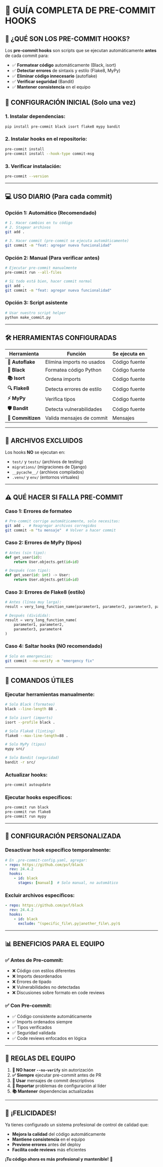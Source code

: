 # 🔧 **GUÍA COMPLETA DE PRE-COMMIT HOOKS**

## 🎯 **¿QUÉ SON LOS PRE-COMMIT HOOKS?**

Los **pre-commit hooks** son scripts que se ejecutan automáticamente **antes** de cada commit para:

- ✅ **Formatear código** automáticamente (Black, isort)
- ✅ **Detectar errores** de sintaxis y estilo (Flake8, MyPy)
- ✅ **Eliminar código innecesario** (autoflake)
- ✅ **Verificar seguridad** (Bandit)
- ✅ **Mantener consistencia** en el equipo

## 🚀 **CONFIGURACIÓN INICIAL (Solo una vez)**

### **1. Instalar dependencias:**
```bash
pip install pre-commit black isort flake8 mypy bandit
```

### **2. Instalar hooks en el repositorio:**
```bash
pre-commit install
pre-commit install --hook-type commit-msg
```

### **3. Verificar instalación:**
```bash
pre-commit --version
```

---

## 💻 **USO DIARIO (Para cada commit)**

### **Opción 1: Automático (Recomendado)**
```bash
# 1. Hacer cambios en tu código
# 2. Stagear archivos
git add .

# 3. Hacer commit (pre-commit se ejecuta automáticamente)
git commit -m "feat: agregar nueva funcionalidad"
```

### **Opción 2: Manual (Para verificar antes)**
```bash
# Ejecutar pre-commit manualmente
pre-commit run --all-files

# Si todo está bien, hacer commit normal
git add .
git commit -m "feat: agregar nueva funcionalidad"
```

### **Opción 3: Script asistente**
```bash
# Usar nuestro script helper
python make_commit.py
```

---

## 🛠️ **HERRAMIENTAS CONFIGURADAS**

| Herramienta | Función | Se ejecuta en |
|-------------|---------|---------------|
| **🧹 Autoflake** | Elimina imports no usados | Código fuente |
| **🎨 Black** | Formatea código Python | Código fuente |
| **📚 Isort** | Ordena imports | Código fuente |
| **🔍 Flake8** | Detecta errores de estilo | Código fuente |
| **⚡ MyPy** | Verifica tipos | Código fuente |
| **🛡️ Bandit** | Detecta vulnerabilidades | Código fuente |
| **📝 Commitizen** | Valida mensajes de commit | Mensajes |

---

## 📁 **ARCHIVOS EXCLUIDOS**

Los hooks **NO** se ejecutan en:
- `test/` y `tests/` (archivos de testing)
- `migrations/` (migraciones de Django)
- `__pycache__/` (archivos compilados)
- `.venv/` y `env/` (entornos virtuales)

---

## ⚠️ **QUÉ HACER SI FALLA PRE-COMMIT**

### **Caso 1: Errores de formateo**
```bash
# Pre-commit corrige automáticamente, solo necesitas:
git add .  # Reagregar archivos corregidos
git commit -m "tu mensaje"  # Volver a hacer commit
```

### **Caso 2: Errores de MyPy (tipos)**
```python
# Antes (sin tipo):
def get_user(id):
    return User.objects.get(id=id)

# Después (con tipo):
def get_user(id: int) -> User:
    return User.objects.get(id=id)
```

### **Caso 3: Errores de Flake8 (estilo)**
```python
# Antes (línea muy larga):
result = very_long_function_name(parameter1, parameter2, parameter3, parameter4)

# Después (dividida):
result = very_long_function_name(
    parameter1, parameter2,
    parameter3, parameter4
)
```

### **Caso 4: Saltar hooks (NO recomendado)**
```bash
# Solo en emergencias:
git commit --no-verify -m "emergency fix"
```

---

## 🎯 **COMANDOS ÚTILES**

### **Ejecutar herramientas manualmente:**
```bash
# Solo Black (formateo)
black --line-length 88 .

# Solo isort (imports)
isort --profile black .

# Solo Flake8 (linting)
flake8 --max-line-length=88 .

# Solo MyPy (tipos)
mypy src/

# Solo Bandit (seguridad)
bandit -r src/
```

### **Actualizar hooks:**
```bash
pre-commit autoupdate
```

### **Ejecutar hooks específicos:**
```bash
pre-commit run black
pre-commit run flake8
pre-commit run mypy
```

---

## 🔧 **CONFIGURACIÓN PERSONALIZADA**

### **Desactivar hook específico temporalmente:**
```yaml
# En .pre-commit-config.yaml, agregar:
- repo: https://github.com/psf/black
  rev: 24.4.2
  hooks:
    - id: black
      stages: [manual]  # Solo manual, no automático
```

### **Excluir archivos específicos:**
```yaml
- repo: https://github.com/psf/black
  rev: 24.4.2
  hooks:
    - id: black
      exclude: ^(specific_file\.py|another_file\.py)$
```

---

## 📊 **BENEFICIOS PARA EL EQUIPO**

### ✅ **Antes de Pre-commit:**
- ❌ Código con estilos diferentes
- ❌ Imports desordenados
- ❌ Errores de tipado
- ❌ Vulnerabilidades no detectadas
- ❌ Discusiones sobre formato en code reviews

### ✅ **Con Pre-commit:**
- ✅ Código consistente automáticamente
- ✅ Imports ordenados siempre
- ✅ Tipos verificados
- ✅ Seguridad validada
- ✅ Code reviews enfocados en lógica

---

## 🚨 **REGLAS DEL EQUIPO**

1. **🚫 NO hacer `--no-verify`** sin autorización
2. **✅ Siempre** ejecutar pre-commit antes de PR
3. **📝 Usar** mensajes de commit descriptivos
4. **🔧 Reportar** problemas de configuración al líder
5. **📚 Mantener** dependencias actualizadas

---

## 🎉 **¡FELICIDADES!**

Ya tienes configurado un sistema profesional de control de calidad que:
- **Mejora la calidad** del código automáticamente
- **Mantiene consistencia** en el equipo
- **Previene errores** antes del deploy
- **Facilita code reviews** más eficientes

**¡Tu código ahora es más profesional y mantenible!** 🚀
